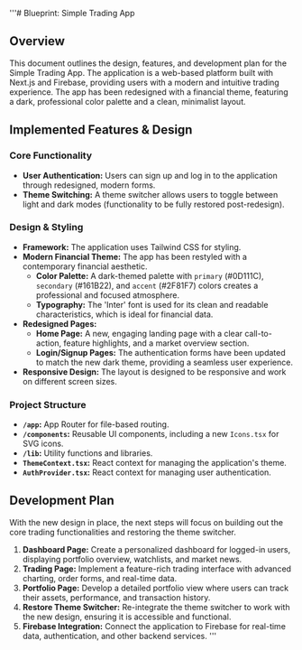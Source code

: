 '''# Blueprint: Simple Trading App

## Overview

This document outlines the design, features, and development plan for the Simple Trading App. The application is a web-based platform built with Next.js and Firebase, providing users with a modern and intuitive trading experience. The app has been redesigned with a financial theme, featuring a dark, professional color palette and a clean, minimalist layout.

## Implemented Features & Design

### Core Functionality
-   **User Authentication:** Users can sign up and log in to the application through redesigned, modern forms.
-   **Theme Switching:** A theme switcher allows users to toggle between light and dark modes (functionality to be fully restored post-redesign).

### Design & Styling
-   **Framework:** The application uses Tailwind CSS for styling.
-   **Modern Financial Theme:** The app has been restyled with a contemporary financial aesthetic.
    -   **Color Palette:** A dark-themed palette with `primary` (#0D111C), `secondary` (#161B22), and `accent` (#2F81F7) colors creates a professional and focused atmosphere.
    -   **Typography:** The 'Inter' font is used for its clean and readable characteristics, which is ideal for financial data.
-   **Redesigned Pages:**
    -   **Home Page:** A new, engaging landing page with a clear call-to-action, feature highlights, and a market overview section.
    -   **Login/Signup Pages:** The authentication forms have been updated to match the new dark theme, providing a seamless user experience.
-   **Responsive Design:** The layout is designed to be responsive and work on different screen sizes.

### Project Structure
-   **`/app`:** App Router for file-based routing.
-   **`/components`:** Reusable UI components, including a new `Icons.tsx` for SVG icons.
-   **`/lib`:** Utility functions and libraries.
-   **`ThemeContext.tsx`:** React context for managing the application's theme.
-   **`AuthProvider.tsx`:** React context for managing user authentication.

## Development Plan

With the new design in place, the next steps will focus on building out the core trading functionalities and restoring the theme switcher.

1.  **Dashboard Page:** Create a personalized dashboard for logged-in users, displaying portfolio overview, watchlists, and market news.
2.  **Trading Page:** Implement a feature-rich trading interface with advanced charting, order forms, and real-time data.
3.  **Portfolio Page:** Develop a detailed portfolio view where users can track their assets, performance, and transaction history.
4.  **Restore Theme Switcher:** Re-integrate the theme switcher to work with the new design, ensuring it is accessible and functional.
5.  **Firebase Integration:** Connect the application to Firebase for real-time data, authentication, and other backend services.
'''